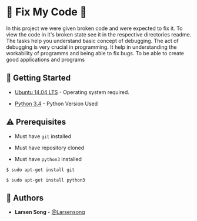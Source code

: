 # :shell: Fix My Code :shell:

 In this project we were given broken code and were expected to fix it. To view the code in it's broken state see it in the respective directories readme.
 The tasks help you understand basic concept of debugging. The act of debugging  is very crucial in programming. It help in understanding the workability of programms  and being able to fix bugs.
 To be  able to create good applications and programs

## :running: Getting Started

* [Ubuntu 14.04 LTS](http://releases.ubuntu.com/14.04/) - Operating system required.

* [Python 3.4](https://www.python.org/download/releases/3.4.0/) - Python Version Used

## :warning: Prerequisites

* Must have `git` installed

* Must have repository cloned

* Must have `python3` installed

```
$ sudo apt-get install git
```

```
$ sudo apt-get install python3
```

## :blue_book: Authors
* **Larsen Song** - [@Larsensong](https://github.com/Larsensong)
